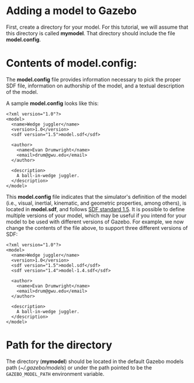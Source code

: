 # Adding a model to Gazebo

First, create a directory for your model. For this tutorial, we will assume that this directory is called **mymodel**. That directory should include the file **model.config**.

# Contents of **model.config**:

The **model.config** file provides information necessary to pick the proper SDF file, information on authorship of the model, and a textual description of the model. 

A sample **model.config** looks like this:

    <?xml version="1.0"?>
    <model>
      <name>Wedge juggler</name>
      <version>1.0</version>
      <sdf version="1.5">model.sdf</sdf>

      <author>
        <name>Evan Drumwright</name>
        <email>drum@gwu.edu</email>
      </author>

      <description>
        A ball-in-wedge juggler. 
      </description>
    </model>

This **model.config** file indicates that the simulator's definition of the model (i.e., visual, inertial, kinematic, and geometric properties, among others), is located in **model.sdf**, and follows [SDF standard 1.5](http://sdformat.org/spec). It is possible to define multiple versions of your model, which may be useful if you intend for your model to be used with different versions of Gazebo. For example, we now change the contents of the file above, to support three different versions of SDF:

    <?xml version="1.0"?>
    <model>
      <name>Wedge juggler</name>
      <version>1.0</version>
      <sdf version="1.5">model.sdf</sdf>
      <sdf version="1.4">model-1.4.sdf</sdf>

      <author>
        <name>Evan Drumwright</name>
        <email>drum@gwu.edu</email>
      </author>

      <description>
        A ball-in-wedge juggler. 
      </description>
    </model>


# Path for the directory

The directory (**mymodel**) should be located in the default Gazebo models path (_~/.gazebo/models_) or under the path pointed to be the `GAZEBO_MODEL_PATH` environment variable.
